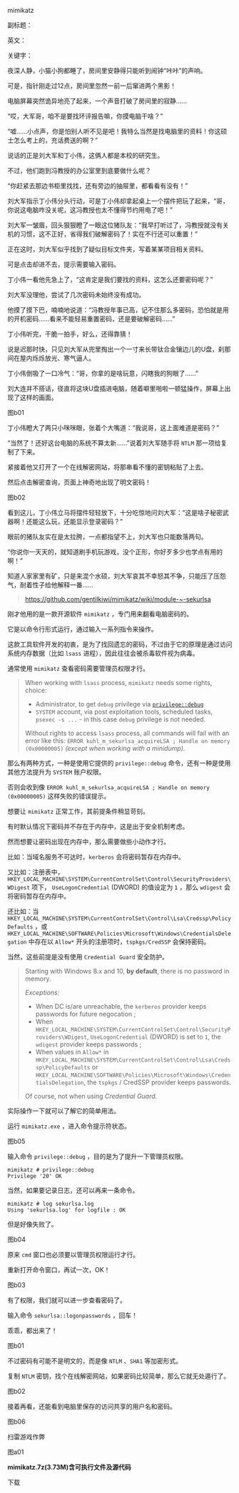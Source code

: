 mimikatz

副标题：

英文：

关键字：





夜深人静，小猫小狗都睡了，房间里安静得只能听到闹钟“咔咔”的声响。

可是，指针刚走过12点，房间里忽然一前一后窜进两个黑影！

电脑屏幕突然诡异地亮了起来，一个声音打破了房间里的寂静……



“哎，大军哥，咱不是要找环评报告嘛，你摸电脑干啥？”

“嘘……小点声，你是怕别人听不见是吧！我特么当然是找电脑里的资料！你这硕士怎么考上的，充话费送的啊？”



说话的正是刘大军和丁小伟，这俩人都是本校的研究生。

不过，他们跑到冯教授的办公室里到底要做什么呢？



“你赶紧去那边书柜里找找，还有旁边的抽屉里，都看看有没有！”

刘大军指示丁小伟分头行动，可是丁小伟却拿起桌上一个摆件把玩了起来，“哥，你说这电脑咋没关呢，这冯教授也太不懂得节约用电了吧！”

刘大军一皱眉，回头狠狠瞪了一眼这位猪队友：“我早打听过了，冯教授就没有关机的习惯，这不正好，省得我们破解密码了！实在不行还可以重置！”



正在这时，刘大军似乎找到了疑似目标文件夹，写着某某项目相关资料。

可是点击却进不去，提示需要输入密码。

丁小伟一看他先急上了，“这肯定是我们要找的资料，这怎么还要密码呢？”

刘大军没理他，尝试了几次密码未始终没有成功。

他摸了摸下巴，喃喃地说道：“冯教授年事已高，记不住那么多密码，恐怕就是用的开机密码……看来不能轻易重置密码，还是要破解密码……”

丁小伟听完，干脆一拍手，好么，还得靠猜！



说是迟那时快，只见刘大军从兜里掏出一个一寸来长带钛合金镶边儿的U盘，刹那间在屋内烁烁放光、寒气逼人。

丁小伟倒吸了一口冷气：“哥，你拿的是啥玩意，闪瞎我的狗眼了……”

刘大连并不搭话，径直将这块U盘插进电脑，随着噼里啪啦一顿猛操作，屏幕上出现了这样的画面。

图b01



丁小伟瞪大了两只小咪咪眼，张着个大嘴道：“我说哥，这上面难道是密码？”

“当然了！还好这台电脑的系统不算太新……”说着刘大军随手将 `NTLM` 那一项给复制了下来。

紧接着他又打开了一个在线解密网站，将那串看不懂的密钥粘贴了上去。

然后点击解密查询，页面上神奇地出现了明文密码！

图b02



看到这儿，丁小伟立马将摆件轻轻放下，十分吃惊地问刘大军：“这是啥子秘密武器啊！还能这么玩，还能显示登录密码？”

眼前的猪队友实在是太拉胯，一点都指望不上，刘大军也只能数落两句。

“你说你一天天的，就知道刷手机玩游戏，没个正形，你好歹多少也学点有用的啊！”

知道人家家里有矿，只是来混个水硕，刘大军哀其不幸怒其不争，只能压了压怨气，耐着性子给他解释一番……





> https://github.com/gentilkiwi/mimikatz/wiki/module-~-sekurlsa



刚才他用的是一款开源软件 `mimikatz` ，专门用来翻看电脑密码的。

它是以命令行形式运行，通过输入一系列指令来操作。

这款工具软件开发的初衷，是为了找回遗忘的密码，不过由于它的原理是通过访问系统内存数据（比如 `lsass` 进程），因此往往会被杀毒软件视为病毒。



通常使用 `mimikatz` 查看密码需要管理员权限才行。

> When working with `lsass` process, `mimikatz` needs some rights, choice:
>
> - Administrator, to get `debug` privilege via [`privilege::debug`](https://github.com/gentilkiwi/mimikatz/wiki/module-~-privilege#debug) 
> - `SYSTEM` account, via post exploitation tools, scheduled tasks, `psexec -s ...` - in this case `debug` privilege is not needed.
>
> Without rights to access `lsass` process, all commands will fail with an error like this: `ERROR kuhl_m_sekurlsa_acquireLSA ; Handle on memory (0x00000005)` *(except when working with a minidump)*.



那么有两种方式，一种是使用它提供的 `privilege::debug` 命令，还有一种是使用其他方法提升为 `SYSTEM` 账户权限。

否则会收到像 `ERROR kuhl_m_sekurlsa_acquireLSA ; Handle on memory (0x00000005)` 这样失败的错误提示。



想要让 `mimikatz` 正常工作，其前提条件稍显苛刻。

有时默认情况下密码并不存在于内存中，这是出于安全机制考虑。

然而想要让密码出现在内存中，那么需要做些小动作才行。

比如：当域名服务不可达时，`kerberos` 会将密码暂存在内存中。

又比如：注册表中，`HKEY_LOCAL_MACHINE\SYSTEM\CurrentControlSet\Control\SecurityProviders\WDigest` 项下， `UseLogonCredential` (DWORD) 的值设定为 `1` ，那么 `wdigest` 会将密码暂存在内存中。

还比如：当  `HKEY_LOCAL_MACHINE\SYSTEM\CurrentControlSet\Control\Lsa\Credssp\PolicyDefaults` ，或 `HKEY_LOCAL_MACHINE\SOFTWARE\Policies\Microsoft\Windows\CredentialsDelegation` 中存在以 `Allow*` 开头的注册项时，`tspkgs/CredSSP`  会保持密码。

当然，这些前提是没有使用 `Credential Guard` 安全防护。

> Starting with Windows 8.x and 10, **by default**, there is no password in memory.
>
> *Exceptions:*
>
> - When DC is/are unreachable, the `kerberos` provider keeps passwords for future negocation ;
> - When `HKEY_LOCAL_MACHINE\SYSTEM\CurrentControlSet\Control\SecurityProviders\WDigest`, `UseLogonCredential` (DWORD) is set to `1`, the `wdigest` provider keeps passwords ;
> - When values in `Allow*` in `HKEY_LOCAL_MACHINE\SYSTEM\CurrentControlSet\Control\Lsa\Credssp\PolicyDefaults` or `HKEY_LOCAL_MACHINE\SOFTWARE\Policies\Microsoft\Windows\CredentialsDelegation`, the `tspkgs` / CredSSP provider keeps passwords.
>
> Of course, not when using *Credential Guard*.



实际操作一下就可以了解它的简单用法。



运行 `mimikatz.exe` ，进入命令提示符状态。

图b05



输入命令 `privilege::debug` ，目的是为了提升一下管理员权限。

```
mimikatz # privilege::debug
Privilege '20' OK
```



当然，如果要记录日志，还可以再来一条命令。

```
mimikatz # log sekurlsa.log
Using 'sekurlsa.log' for logfile : OK
```







但是好像失败了。

图b04



原来 `cmd` 窗口也必须要以管理员权限运行才行。

重新打开命令窗口，再试一次，OK！

图b03



有了权限，我们就可以进一步查看密码了。

输入命令 `sekurlsa::logonpasswords` ，回车！

乖乖，都出来了！

图b01



不过密码有可能不是明文的，而是像 `NTLM` 、`SHA1` 等加密形式。

复制 `NTLM` 密钥，找个在线解密网站，如果密码比较简单，那么它就无处遁行了。

图b02



接着再看，还能看到电脑里保存的访问共享的用户名和密码。

图b06









扫雷游戏作弊

图a01









**mimikatz.7z(3.73M)含可执行文件及源代码**

下载









